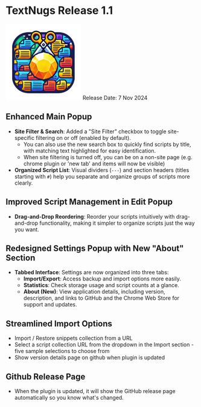 # TextNugs Release 1.1

<img src="../img/textnugs.png" alt="TextNugs" width="200px" height="200px">
Release Date: 7 Nov 2024

## Enhanced Main Popup

- **Site Filter & Search**: Added a "Site Filter" checkbox to toggle site-specific filtering on or off (enabled by default).
  - You can also use the new search box to quickly find scripts by title, with matching text highlighted for easy identification.
  - When site filtering is turned off, you can be on a non-site page (e.g. chrome plugin or 'new tab' and items will now be visible)
- **Organized Script List**: Visual dividers (`---`) and section headers (titles starting with `#`) help you separate and organize groups of scripts more clearly.

## Improved Script Management in Edit Popup

- **Drag-and-Drop Reordering**: Reorder your scripts intuitively with drag-and-drop functionality, making it simpler to organize scripts just the way you want.

## Redesigned Settings Popup with New "About" Section

- **Tabbed Interface**: Settings are now organized into three tabs:
  - **Import/Export**: Access backup and import options more easily.
  - **Statistics**: Check storage usage and script counts at a glance.
  - **About (New)**: View application details, including version, description, and links to GitHub and the Chrome Web Store for support and updates.

## Streamlined Import Options

- Import / Restore snippets collection from a URL
- Select a script collection URL from the dropdown in the Import section - five sample selections to choose from
- Show version details page on github when plugin is updated

## Github Release Page

- When the plugin is updated, it will show the GitHub release page automatically so you know what's changed.
